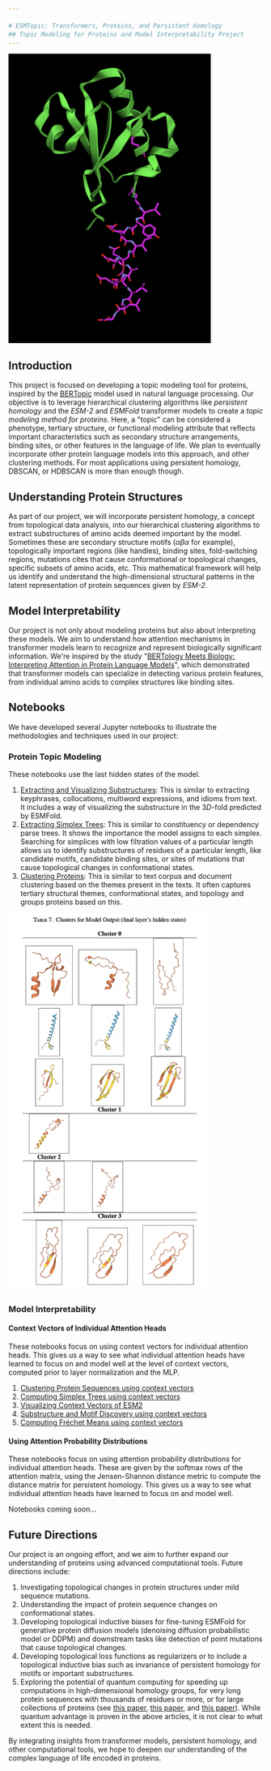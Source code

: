 ```yaml
---

# ESMTopic: Transformers, Proteins, and Persistent Homology
## Topic Modeling for Proteins and Model Interpretability Project
---
```


<img src="https://github.com/Amelie-Schreiber/transformers_proteins_and_persistent_homology/blob/main/KaiB.png" alt="Substructure of KaiB" width="400"/>

## Introduction

This project is focused on developing a topic modeling tool for proteins, inspired by the [BERTopic](https://maartengr.github.io/BERTopic/index.html) model used in natural language processing. Our objective is to leverage hierarchical clustering algorithms like *persistent homology* and the *ESM-2* and *ESMFold* transformer models to create a *topic modeling method for proteins*. Here, a "topic" can be considered a phenotype, tertiary structure, or functional modeling attribute that reflects important characteristics such as secondary structure arrangements, binding sites, or other features in the language of life. We plan to eventually incorporate other protein language models into this approach, and other clustering methods. For most applications using persistent homology, DBSCAN, or HDBSCAN is more than enough though. 

## Understanding Protein Structures

As part of our project, we will incorporate persistent homology, a concept from topological data analysis, into our hierarchical clustering algorithms to extract substructures of amino acids deemed important by the model. Sometimes these are secondary structure motifs ($\alpha \beta \alpha$ for example), topologically important regions (like handles), binding sites, fold-switching regions, mutations cites that cause conformational or topological changes, specific subsets of amino acids, etc. This mathematical framework will help us identify and understand the high-dimensional structural patterns in the latent representation of protein sequences given by *ESM-2*.

## Model Interpretability

Our project is not only about modeling proteins but also about interpreting these models. We aim to understand how attention mechanisms in transformer models learn to recognize and represent biologically significant information. We're inspired by the study "[BERTology Meets Biology: Interpreting Attention in Protein Language Models](https://arxiv.org/abs/2006.15222)", which demonstrated that transformer models can specialize in detecting various protein features, from individual amino acids to complex structures like binding sites.

## Notebooks

We have developed several Jupyter notebooks to illustrate the methodologies and techniques used in our project:

### Protein Topic Modeling
These notebooks use the last hidden states of the model. 

1. [Extracting and Visualizing Substructures](https://github.com/Amelie-Schreiber/transformers_proteins_and_persistent_homology/blob/main/extracting_substructures_esm2.ipynb): This is similar to extracting keyphrases, collocations, multiword expressions, and idioms from text. It includes a way of visualizing the substructure in the $3D$-fold predicted by ESMFold.
2. [Extracting Simplex Trees](https://github.com/Amelie-Schreiber/transformers_proteins_and_persistent_homology/blob/main/simplex_trees_esm2_layer.ipynb): This is similar to constituency or dependency parse trees. It shows the importance the model assigns to each simplex. Searching for simplices with low filtration values of a particular length allows us to identify substructures of residues  of a particular length, like candidate motifs, candidate binding sites, or sites of mutations that cause topological changes in conformational states.
3. [Clustering Proteins](https://github.com/Amelie-Schreiber/transformers_proteins_and_persistent_homology/blob/main/clustering_esm2_pipeline.ipynb): This is similar to text corpus and document clustering based on the themes present in the texts. It often captures tertiary structural themes, conformational states, and topology and groups proteins based on this.

<img src="https://github.com/Amelie-Schreiber/transformers_proteins_and_persistent_homology/blob/main/cluster7.png" alt="Cluster 7 of ESM-2" width="400"/>


### Model Interpretability

#### Context Vectors of Individual Attention Heads
These notebooks focus on using context vectors for individual attention heads. This gives us a way to see what individual attention heads have learned to focus on and model well at the level of context vectors, computed prior to layer normalization and the MLP. 

1. [Clustering Protein Sequences using context vectors](https://github.com/Amelie-Schreiber/transformers_proteins_and_persistent_homology/blob/main/esm_2_clustering.ipynb)
2. [Computing Simplex Trees using context vectors](https://github.com/Amelie-Schreiber/transformers_proteins_and_persistent_homology/blob/main/simplex_trees_esm2.ipynb)
3. [Visualizing Context Vectors of ESM2](https://github.com/Amelie-Schreiber/transformers_proteins_and_persistent_homology/blob/main/esm_2_visualization.ipynb)
4. [Substructure and Motif Discovery using context vectors](https://github.com/Amelie-Schreiber/transformers_proteins_and_persistent_homology/blob/main/extracting_motifs_esm_2.ipynb)
5. [Computing Fréchet Means using context vectors](https://github.com/Amelie-Schreiber/transformers_proteins_and_persistent_homology/blob/main/frechet_mean_ph_diagrams_esm_2.ipynb)

#### Using Attention Probability Distributions
These notebooks focus on using attention probability distributions  for individual attention heads. These are given by the softmax rows of the attention matrix, using the Jensen-Shannon distance metric to compute the distance matrix for persistent homology. This gives us a way to see what individual attention heads have learned to focus on and model well. 

Notebooks coming soon...


## Future Directions

Our project is an ongoing effort, and we aim to further expand our understanding of proteins using advanced computational tools. Future directions include:

1. Investigating topological changes in protein structures under mild sequence mutations.
2. Understanding the impact of protein sequence changes on conformational states.
3. Developing topological inductive biases for fine-tuning ESMFold for generative protein diffusion models (denoising diffusion probabilistic model or DDPM) and downstream tasks like detection of point mutations that cause topological changes.
4. Developing topological loss functions as regularizers or to include a topological inductive bias such as invariance of persistent homology for motifs or important substructures. 
5. Exploring the potential of quantum computing for speeding up computations in high-dimensional homology groups, for very long protein sequences with thousands of residues or more, or for large collections of proteins (see [this paper](https://quantum-journal.org/papers/q-2022-12-07-873/), [this paper](https://arxiv.org/abs/2202.12965), and [this paper](https://www.nature.com/articles/ncomms10138)). While quantum advantage is proven in the above articles, it is not clear to what extent this is needed. 

By integrating insights from transformer models, persistent homology, and other computational tools, we hope to deepen our understanding of the complex language of life encoded in proteins.







